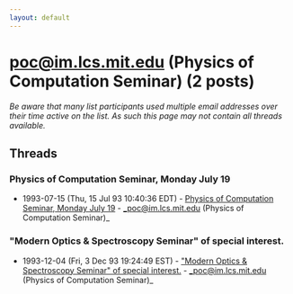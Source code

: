 ```yaml
---
layout: default
---
```


# poc@im.lcs.mit.edu (Physics of Computation Seminar) (2 posts)

_Be aware that many list participants used multiple email addresses over their time active on the list. As such this page may not contain all threads available._

## Threads

### Physics of Computation Seminar, Monday July 19
+ 1993-07-15 (Thu, 15 Jul 93 10:40:36 EDT) - [Physics of Computation Seminar, Monday July 19](/archive/1993/07/deb9d4eb9b76f2c5b28a5fc953fbef105933c969694d93fff4f9dfa9d3c59f20) - _poc@im.lcs.mit.edu (Physics of Computation Seminar)_

### "Modern Optics & Spectroscopy Seminar" of special interest.
+ 1993-12-04 (Fri, 3 Dec 93 19:24:49 EST) - ["Modern Optics & Spectroscopy Seminar" of special interest.](/archive/1993/12/0da0cd8db46682af6f867e4f80b933f3c87c9654e088f2ba428060bdb0546e83) - _poc@im.lcs.mit.edu (Physics of Computation Seminar)_

